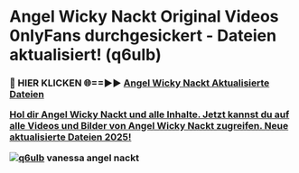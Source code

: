 # Angel Wicky Nackt Original Videos 0nlyFans durchgesickert - Dateien aktualisiert! (q6ulb)

<h3>🔴 HIER KLICKEN 🌐==►► <a href="https://tinyurl.com/h6vf6nb8" rel="nofollow">Angel Wicky Nackt Aktualisierte Dateien

Hol dir Angel Wicky Nackt und alle Inhalte. Jetzt kannst du auf alle Videos und Bilder von Angel Wicky Nackt zugreifen. Neue aktualisierte Dateien 2025!

[![q6ulb](https://i.imgur.com/sD4kR3V.gif)](https://tinyurl.com/h6vf6nb8)
vanessa angel nackt